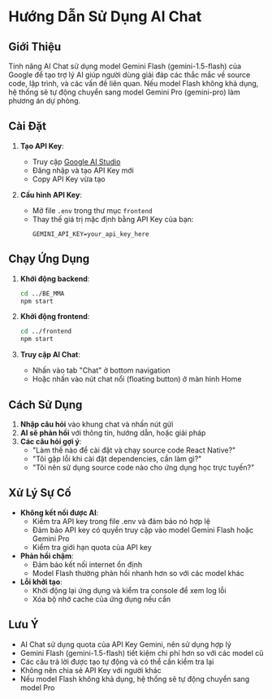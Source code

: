 # Hướng Dẫn Sử Dụng AI Chat

## Giới Thiệu

Tính năng AI Chat sử dụng model Gemini Flash (gemini-1.5-flash) của Google để tạo trợ lý AI giúp người dùng giải đáp các thắc mắc về source code, lập trình, và các vấn đề liên quan. Nếu model Flash không khả dụng, hệ thống sẽ tự động chuyển sang model Gemini Pro (gemini-pro) làm phương án dự phòng.

## Cài Đặt

1. **Tạo API Key**:

   - Truy cập [Google AI Studio](https://aistudio.google.com/)
   - Đăng nhập và tạo API Key mới
   - Copy API Key vừa tạo

2. **Cấu hình API Key**:
   - Mở file `.env` trong thư mục `frontend`
   - Thay thế giá trị mặc định bằng API Key của bạn:
     ```
     GEMINI_API_KEY=your_api_key_here
     ```

## Chạy Ứng Dụng

1. **Khởi động backend**:

   ```bash
   cd ../BE_MMA
   npm start
   ```

2. **Khởi động frontend**:

   ```bash
   cd ../frontend
   npm start
   ```

3. **Truy cập AI Chat**:
   - Nhấn vào tab "Chat" ở bottom navigation
   - Hoặc nhấn vào nút chat nổi (floating button) ở màn hình Home

## Cách Sử Dụng

1. **Nhập câu hỏi** vào khung chat và nhấn nút gửi
2. **AI sẽ phản hồi** với thông tin, hướng dẫn, hoặc giải pháp
3. **Các câu hỏi gợi ý**:
   - "Làm thế nào để cài đặt và chạy source code React Native?"
   - "Tôi gặp lỗi khi cài đặt dependencies, cần làm gì?"
   - "Tôi nên sử dụng source code nào cho ứng dụng học trực tuyến?"

## Xử Lý Sự Cố

- **Không kết nối được AI**:
  - Kiểm tra API key trong file .env và đảm bảo nó hợp lệ
  - Đảm bảo API key có quyền truy cập vào model Gemini Flash hoặc Gemini Pro
  - Kiểm tra giới hạn quota của API key
- **Phản hồi chậm**:
  - Đảm bảo kết nối internet ổn định
  - Model Flash thường phản hồi nhanh hơn so với các model khác
- **Lỗi khởi tạo**:
  - Khởi động lại ứng dụng và kiểm tra console để xem log lỗi
  - Xóa bộ nhớ cache của ứng dụng nếu cần

## Lưu Ý

- AI Chat sử dụng quota của API Key Gemini, nên sử dụng hợp lý
- Gemini Flash (gemini-1.5-flash) tiết kiệm chi phí hơn so với các model cũ
- Các câu trả lời được tạo tự động và có thể cần kiểm tra lại
- Không nên chia sẻ API Key với người khác
- Nếu model Flash không khả dụng, hệ thống sẽ tự động chuyển sang model Pro
